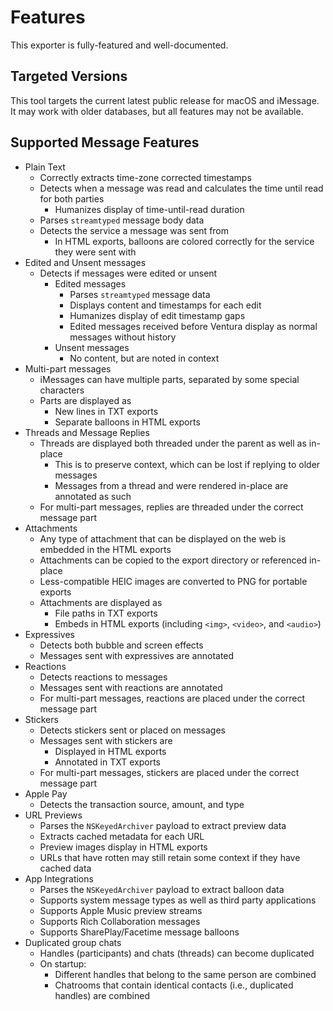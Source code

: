 # Features

This exporter is fully-featured and well-documented.

## Targeted Versions

This tool targets the current latest public release for macOS and iMessage. It may work with older databases, but all features may not be available.

## Supported Message Features

- Plain Text
  - Correctly extracts time-zone corrected timestamps
  - Detects when a message was read and calculates the time until read for both parties
    - Humanizes display of time-until-read duration
  - Parses `streamtyped` message body data
  - Detects the service a message was sent from
    - In HTML exports, balloons are colored correctly for the service they were sent with
- Edited and Unsent messages
  - Detects if messages were edited or unsent
    - Edited messages
      - Parses `streamtyped` message data
      - Displays content and timestamps for each edit
      - Humanizes display of edit timestamp gaps
      - Edited messages received before Ventura display as normal messages without history
    - Unsent messages
      - No content, but are noted in context
- Multi-part messages
  - iMessages can have multiple parts, separated by some special characters
  - Parts are displayed as
    - New lines in TXT exports
    - Separate balloons in HTML exports
- Threads and Message Replies
  - Threads are displayed both threaded under the parent as well as in-place
    - This is to preserve context, which can be lost if replying to older messages
    - Messages from a thread and were rendered in-place are annotated as such
  - For multi-part messages, replies are threaded under the correct message part
- Attachments
  - Any type of attachment that can be displayed on the web is embedded in the HTML exports
  - Attachments can be copied to the export directory or referenced in-place
  - Less-compatible HEIC images are converted to PNG for portable exports
  - Attachments are displayed as
    - File paths in TXT exports
    - Embeds in HTML exports (including `<img>`, `<video>`, and `<audio>`)
- Expressives
  - Detects both bubble and screen effects
  - Messages sent with expressives are annotated
- Reactions
  - Detects reactions to messages
  - Messages sent with reactions are annotated
  - For multi-part messages, reactions are placed under the correct message part
- Stickers
  - Detects stickers sent or placed on messages
  - Messages sent with stickers are
    - Displayed in HTML exports
    - Annotated in TXT exports
  - For multi-part messages, stickers are placed under the correct message part
- Apple Pay
  - Detects the transaction source, amount, and type
- URL Previews
  - Parses the `NSKeyedArchiver` payload to extract preview data
  - Extracts cached metadata for each URL
  - Preview images display in HTML exports
  - URLs that have rotten may still retain some context if they have cached data
- App Integrations
  - Parses the `NSKeyedArchiver` payload to extract balloon data
  - Supports system message types as well as third party applications
  - Supports Apple Music preview streams
  - Supports Rich Collaboration messages
  - Supports SharePlay/Facetime message balloons
- Duplicated group chats
  - Handles (participants) and chats (threads) can become duplicated
  - On startup:
    - Different handles that belong to the same person are combined
    - Chatrooms that contain identical contacts (i.e., duplicated handles) are combined

